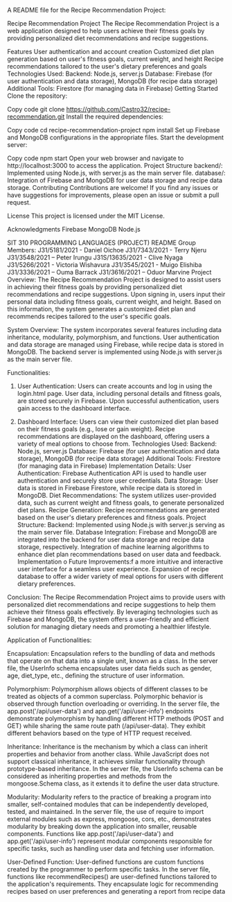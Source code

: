  A README file for the Recipe Recommendation Project:

Recipe Recommendation Project
The Recipe Recommendation Project is a web application designed to help users achieve their fitness goals by providing personalized diet recommendations and recipe suggestions.

Features
User authentication and account creation
Customized diet plan generation based on user's fitness goals, current weight, and height
Recipe recommendations tailored to the user's dietary preferences and goals
Technologies Used:
Backend: Node.js, server.js
Database: Firebase (for user authentication and data storage), MongoDB (for recipe data storage)
Additional Tools: Firestore (for managing data in Firebase)
Getting Started
Clone the repository:

Copy code
git clone https://github.com/Castro32/recipe-recommendation.git
Install the required dependencies:

Copy code
cd recipe-recommendation-project
npm install
Set up Firebase and MongoDB configurations in the appropriate files.
Start the development server:

Copy code
npm start
Open your web browser and navigate to http://localhost:3000 to access the application.
Project Structure
backend/: Implemented using Node.js, with server.js as the main server file.
database/: Integration of Firebase and MongoDB for user data storage and recipe data storage.
Contributing
Contributions are welcome! If you find any issues or have suggestions for improvements, please open an issue or submit a pull request.

License
This project is licensed under the MIT License.

Acknowledgments
Firebase
MongoDB
Node.js





SIT 310 PROGRAMMING LANGUAGES (PROJECT) README
Group Members:
J31/5181/2021 - Daniel Oichoe
J31/7343/2021 - Terry Njeru
J31/3548/2021 – Peter Irungu
J31S/13635/2021 - Clive Nyaga
J31/5266/2021 - Victoria Wishavura
J31/3545/2021 - Muigo Elishiba
J31/3336/2021 – Ouma Barrack
J31/3616/2021 – Oduor Marvine
Project Overview:
The Recipe Recommendation Project is designed to assist users in achieving their fitness goals by providing personalized diet recommendations and recipe suggestions. Upon signing in, users input their personal data including fitness goals, current weight, and height. Based on this information, the system generates a customized diet plan and recommends recipes tailored to the user's specific goals.

System Overview:
The system incorporates several features including data inheritance, modularity, polymorphism, and functions. User authentication and data storage are managed using Firebase, while recipe data is stored in MongoDB. The backend server is implemented using Node.js with server.js as the main server file.

Functionalities:
1. User Authentication:
Users can create accounts and log in using the login.html page.
User data, including personal details and fitness goals, are stored securely in Firebase.
Upon successful authentication, users gain access to the dashboard interface.

2. Dashboard Interface:
Users can view their customized diet plan based on their fitness goals (e.g., lose or gain weight).
Recipe recommendations are displayed on the dashboard, offering users a variety of meal options to choose from.
Technologies Used:
Backend: Node.js, server.js
Database: Firebase (for user authentication and data storage), MongoDB (for recipe data storage)
Additional Tools: Firestore (for managing data in Firebase)
Implementation Details:
User Authentication: Firebase Authentication API is used to handle user authentication and securely store user credentials.
Data Storage: User data is stored in Firebase Firestore, while recipe data is stored in MongoDB.
Diet Recommendations: The system utilizes user-provided data, such as current weight and fitness goals, to generate personalized diet plans.
Recipe Generation: Recipe recommendations are generated based on the user's dietary preferences and fitness goals.
Project Structure:
Backend: Implemented using Node.js with server.js serving as the main server file.
Database Integration: Firebase and MongoDB are integrated into the backend for user data storage and recipe data storage, respectively.
Integration of machine learning algorithms to enhance diet plan recommendations based on user data and feedback.
Implementation o
Future Improvements:f a more intuitive and interactive user interface for a seamless user experience.
Expansion of recipe database to offer a wider variety of meal options for users with different dietary preferences.

Conclusion:
The Recipe Recommendation Project aims to provide users with personalized diet recommendations and recipe suggestions to help them achieve their fitness goals effectively. By leveraging technologies such as Firebase and MongoDB, the system offers a user-friendly and efficient solution for managing dietary needs and promoting a healthier lifestyle.

Application of Functionalities:

Encapsulation:
Encapsulation refers to the bundling of data and methods that operate on that data into a single unit, known as a class. In the server file, the UserInfo schema encapsulates user data fields such as gender, age, diet_type, etc., defining the structure of user information.

Polymorphism:
Polymorphism allows objects of different classes to be treated as objects of a common superclass. Polymorphic behavior is observed through function overloading or overriding. In the server file, the app.post('/api/user-data') and app.get('/api/user-info') endpoints demonstrate polymorphism by handling different HTTP methods (POST and GET) while sharing the same route path (/api/user-data). They exhibit different behaviors based on the type of HTTP request received.

Inheritance:
Inheritance is the mechanism by which a class can inherit properties and behavior from another class. While JavaScript does not support classical inheritance, it achieves similar functionality through prototype-based inheritance. In the server file, the UserInfo schema can be considered as inheriting properties and methods from the mongoose.Schema class, as it extends it to define the user data structure.

Modularity:
Modularity refers to the practice of breaking a program into smaller, self-contained modules that can be independently developed, tested, and maintained. In the server file, the use of require to import external modules such as express, mongoose, cors, etc., demonstrates modularity by breaking down the application into smaller, reusable components. Functions like app.post('/api/user-data') and app.get('/api/user-info') represent modular components responsible for specific tasks, such as handling user data and fetching user information.

User-Defined Function:
User-defined functions are custom functions created by the programmer to perform specific tasks. In the server file, functions like recommendRecipes() are user-defined functions tailored to the application's requirements. They encapsulate logic for recommending recipes based on user preferences and generating a report from recipe data
